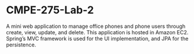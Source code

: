 # CMPE-275-Lab-2
A mini web application to manage office phones and phone users through create, view, update, and delete.
This application is hosted in Amazon EC2. Spring’s MVC framework is used for the UI implementation, and JPA for the persistence.

